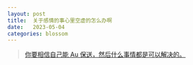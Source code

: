 ```yaml
---
layout: post
title:  关于感情的事心里空虚的怎么办啊
date:   2023-05-04
categories: blossom
---
```


>   [你要相信自己能 Au 保送，然后什么事情都是可以解决的。](https://www.luogu.com.cn/discuss/603148?page=4)